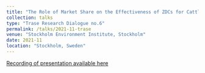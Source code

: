 ```yaml
---
title: "The Role of Market Share on the Effectiveness of ZDCs for Cattle"
collection: talks
type: "Trase Research Dialogue no.6"
permalink: /talks/2021-11-trase
venue: "Stockholm Environment Institute, Stockholm"
date: 2021-11
location: "Stockholm, Sweden"
---
```


[Recording of presentation available here](https://drive.google.com/file/d/1kvAqVoHDXHp8Xvn2IjlTd3r39fBn2wGr/view)
